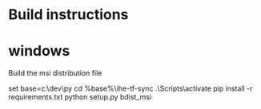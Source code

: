 Build instructions
=================

# windows
Build the msi distribution file

   set base=c:\\dev\\py
   cd %base%\\ihe-tf-sync
   .\Scripts\activate
   pip install -r requirements.txt
   python setup.py bdist_msi
